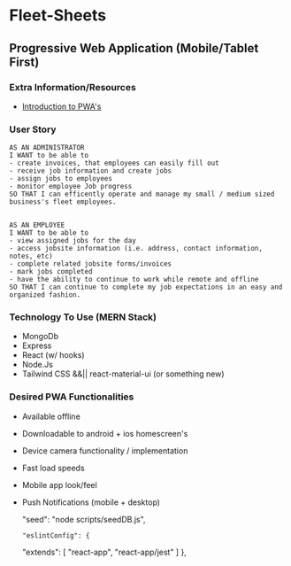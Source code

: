 <!--TODO:
- package json in client (DONE: WILL)
- where to put invoice form
- figure out back end server and authentication
- create components
- connect components + render in App

PAGES:
  - login
    - admin dashboard
        **weather - date and time
      - job assignment page (when job is clicked - able to edit)
        **functionality:
          *create jobs
          *edit jobs
          *approve as complete

    - employee dashboard
        **weather - date and time
      - specific job page when component is clicked - able to edit)
        **functionality:
          *clock in/out
          *check tasks off list
          *add tasks/make notes
          *fill out invoice + mark as complete/{send admin notication}

ASSIGNMENTS:
- Will:
  *Password Auth - using passport npm package

- Corrine:
  *

- Kathryn:
  *

- Brandon:
  *

- Michael:
  *

-->



# Fleet-Sheets
## Progressive Web Application (Mobile/Tablet First)

### Extra Information/Resources
* [Introduction to PWA's](https://developer.mozilla.org/en-US/docs/Web/Progressive_web_apps/Introduction)

### User Story
    AS AN ADMINISTRATOR
    I WANT to be able to
    - create invoices, that employees can easily fill out
    - receive job information and create jobs
    - assign jobs to employees
    - monitor employee Job progress
    SO THAT I can efficently operate and manage my small / medium sized business's fleet employees.


    AS AN EMPLOYEE
    I WANT to be able to
    - view assigned jobs for the day
    - access jobsite information (i.e. address, contact information, notes, etc)
    - complete related jobsite forms/invoices
    - mark jobs completed
    - have the ability to continue to work while remote and offline
    SO THAT I can continue to complete my job expectations in an easy and organized fashion.

### Technology To Use (MERN Stack)
* MongoDb
* Express
* React (w/ hooks)
* Node.Js
* Tailwind CSS &&|| react-material-ui (or something new)

### Desired PWA Functionalities
* Available offline
* Downloadable to android + ios homescreen's
* Device camera functionality / implementation
* Fast load speeds
* Mobile app look/feel
* Push Notifications (mobile + desktop)

    "seed": "node scripts/seedDB.js",

      "eslintConfig": {
    "extends": [
      "react-app",
      "react-app/jest"
    ]
  },
